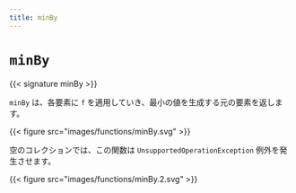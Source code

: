```yaml
---
title: minBy
---
```


# `minBy`

{{< signature minBy >}}

`minBy` は、各要素に `f` を適用していき、最小の値を生成する元の要素を返します。

{{< figure src="images/functions/minBy.svg" >}}

空のコレクションでは、この関数は `UnsupportedOperationException` 例外を発生させます。

{{< figure src="images/functions/minBy.2.svg" >}}
